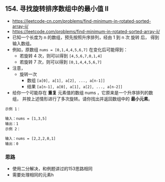 ## 154. 寻找旋转排序数组中的最小值 II
- https://leetcode-cn.com/problems/find-minimum-in-rotated-sorted-array-ii/
- https://leetcode.com/problems/find-minimum-in-rotated-sorted-array-ii/
- 已知一个长度为 n 的数组，预先按照升序排列，经由 1 到 n 次 旋转 后，
  得到输入数组。
- 例如，原数组 `nums = [0,1,4,4,5,6,7]` 在变化后可能得到：
  - 若旋转 4 次，则可以得到 `[4,5,6,7,0,1,4]`
  - 若旋转 7 次，则可以得到 `[0,1,4,4,5,6,7]`
- 注意，
  - 旋转一次
    - 数组 `[a[0], a[1], a[2], ..., a[n-1]]`
    - 结果 `[a[n-1], a[0], a[1], a[2], ..., a[n-2]]`
- 给你一个可能存在 **重复** 元素值的数组 nums ，它原来是一个升序排列的数组，
  并按上述情形进行了多次旋转。请你找出并返回数组中的 **最小元素**。

```
示例 1：

输入：nums = [1,3,5]
输出：1
示例 2：

输入：nums = [2,2,2,0,1]
输出：0
```

### 思路
- 使用二分解决，和例题讲过的153思路相同
- 需要处理相同的元素h